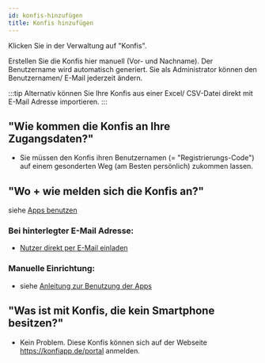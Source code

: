 ```yaml
---
id: konfis-hinzufügen
title: Konfis hinzufügen
---
```


Klicken Sie in der Verwaltung auf "Konfis".

Erstellen Sie die Konfis hier manuell (Vor- und Nachname). Der Benutzername wird automatisch generiert.
Sie als Administrator können den Benutzernamen/ E-Mail jederzeit ändern.

:::tip
Alternativ können Sie Ihre Konfis aus einer Excel/ CSV-Datei direkt mit E-Mail Adresse importieren.
:::

## "Wie kommen die Konfis an Ihre Zugangsdaten?"
- Sie müssen den Konfis ihren Benutzernamen (= "Registrierungs-Code") auf einem gesonderten Weg (am Besten persönlich) zukommen lassen.

## "Wo + wie melden sich die Konfis an?"
siehe [Apps benutzen](./apps-benutzen)

### Bei hinterlegter E-Mail Adresse:
- [Nutzer direkt per E-Mail einladen](./nutzer-einladen)
### Manuelle Einrichtung:
- siehe [Anleitung zur Benutzung der Apps](./apps-benutzen)

## "Was ist mit Konfis, die kein Smartphone besitzen?"
- Kein Problem. Diese Konfis können sich auf der Webseite <https://konfiapp.de/portal> anmelden.
